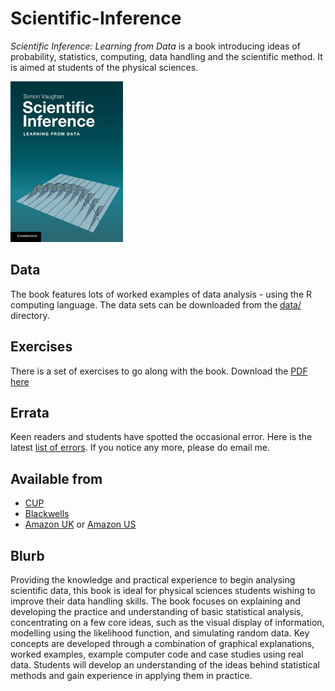 # Scientific-Inference

_Scientific Inference: Learning from Data_ is a book introducing ideas of probability, statistics, computing, data handling and the scientific method. It is aimed at students of the physical sciences. 

![cover](figs/lg.jpeg)

## Data

The book features lots of worked examples of data analysis - using the R computing language. The data sets can be downloaded from the [data/](data/) directory. 

## Exercises

There is a set of exercises to go along with the book. Download the [PDF here](docs/exercises.pdf)

## Errata

Keen readers and students have spotted the occasional error. Here is the latest [list of errors](docs/errata.txt). If you notice any more, please do email me. 

## Available from

* [CUP](http://www.cambridge.org/9781107607590)
* [Blackwells](https://bookshop.blackwell.co.uk/bookshop/product/Scientific-Inference-by-Simon-Vaughan/9781107607590)
* [Amazon UK](http://www.amazon.co.uk/Scientific-Inference-Learning-Simon-Vaughan/dp/1107607590/) or [Amazon US](http://www.amazon.com/Scientific-Inference-Learning-Simon-Vaughan/dp/110702482X/)

## Blurb

Providing the knowledge and practical experience to begin analysing scientific data, this book is ideal for physical sciences students wishing to improve their data handling skills. The book focuses on explaining and developing the practice and understanding of basic statistical analysis, concentrating on a few core ideas, such as the visual display of information, modelling using the likelihood function, and simulating random data. Key concepts are developed through a combination of graphical explanations, worked examples, example computer code and case studies using real data. Students will develop an understanding of the ideas behind statistical methods and gain experience in applying them in practice. 
